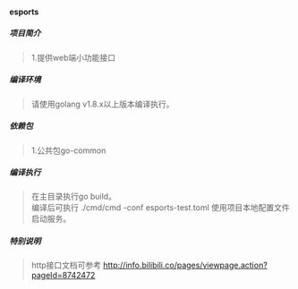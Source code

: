 #### esports

##### 项目简介
> 1.提供web端小功能接口

##### 编译环境
> 请使用golang v1.8.x以上版本编译执行。  

##### 依赖包
> 1.公共包go-common  

##### 编译执行
> 在主目录执行go build。   
> 编译后可执行 ./cmd/cmd -conf esports-test.toml 使用项目本地配置文件启动服务。

##### 特别说明  
> http接口文档可参考 http://info.bilibili.co/pages/viewpage.action?pageId=8742472